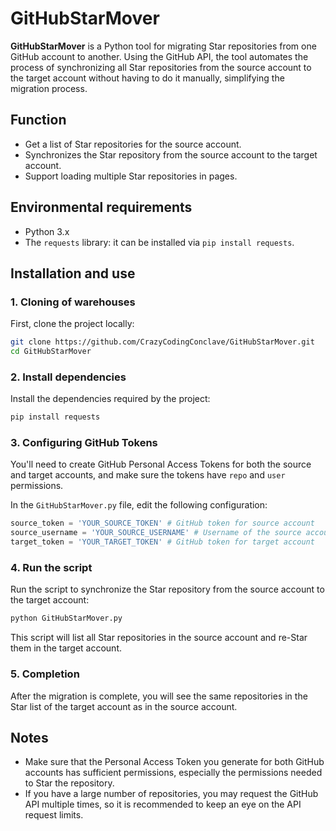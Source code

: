 # GitHubStarMover

**GitHubStarMover** is a Python tool for migrating Star repositories from one GitHub account to another. Using the GitHub API, the tool automates the process of synchronizing all Star repositories from the source account to the target account without having to do it manually, simplifying the migration process.

## Function

- Get a list of Star repositories for the source account.
- Synchronizes the Star repository from the source account to the target account.
- Support loading multiple Star repositories in pages.

## Environmental requirements

- Python 3.x
- The `requests` library: it can be installed via `pip install requests`.

## Installation and use

### 1. Cloning of warehouses

First, clone the project locally:

```bash
git clone https://github.com/CrazyCodingConclave/GitHubStarMover.git
cd GitHubStarMover
```
### 2. Install dependencies

Install the dependencies required by the project:

```bash
pip install requests
```

### 3. Configuring GitHub Tokens

You'll need to create GitHub Personal Access Tokens for both the source and target accounts, and make sure the tokens have `repo` and `user` permissions.

In the `GitHubStarMover.py` file, edit the following configuration:

```python
source_token = 'YOUR_SOURCE_TOKEN' # GitHub token for source account
source_username = 'YOUR_SOURCE_USERNAME' # Username of the source account
target_token = 'YOUR_TARGET_TOKEN' # GitHub token for target account
```

### 4. Run the script

Run the script to synchronize the Star repository from the source account to the target account:

```bash
python GitHubStarMover.py
```

This script will list all Star repositories in the source account and re-Star them in the target account.

### 5. Completion

After the migration is complete, you will see the same repositories in the Star list of the target account as in the source account.

## Notes

- Make sure that the Personal Access Token you generate for both GitHub accounts has sufficient permissions, especially the permissions needed to Star the repository.
- If you have a large number of repositories, you may request the GitHub API multiple times, so it is recommended to keep an eye on the API request limits.
